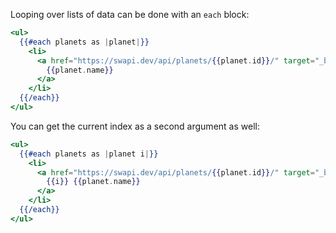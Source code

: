 Looping over lists of data can be done with an `each` block:

```hbs
<ul>
  {{#each planets as |planet|}}
    <li>
      <a href="https://swapi.dev/api/planets/{{planet.id}}/" target="_blank">
        {{planet.name}}
      </a>
    </li>
  {{/each}}
</ul>
```

You can get the current index as a second argument as well:

```hbs
<ul>
  {{#each planets as |planet i|}}
    <li>
      <a href="https://swapi.dev/api/planets/{{planet.id}}/" target="_blank">
        {{i}} {{planet.name}}
      </a>
    </li>
  {{/each}}
</ul>
```

